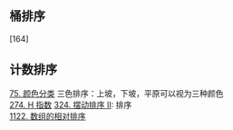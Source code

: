## 桶排序
[164]

## 计数排序
[75. 颜色分类](https://leetcode-cn.com/problems/sort-colors/) 三色排序：上坡，下坡，平原可以视为三种颜色  
[274. H 指数](https://leetcode-cn.com/problems/h-index/)
[324. 摆动排序 II](https://leetcode-cn.com/problems/wiggle-sort-ii/): 排序  
[1122. 数组的相对排序](https://leetcode-cn.com/problems/relative-sort-array/)
